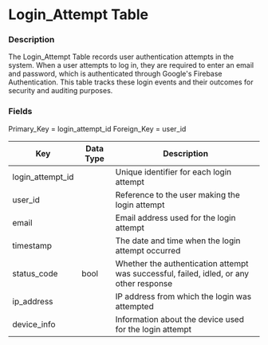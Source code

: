 # Login_Attempt Table

### Description
The Login_Attempt Table records user authentication attempts in the system. When a user attempts to log in, they are required to enter an email and password, which is authenticated through Google's Firebase Authentication. This table tracks these login events and their outcomes for security and auditing purposes.

### Fields
Primary_Key = login_attempt_id
Foreign_Key = user_id

| Key              | Data Type | Description                                                                             |
| ---------------- | --------- | --------------------------------------------------------------------------------------- |
| login_attempt_id |           | Unique identifier for each login attempt                                                |
| user_id          |           | Reference to the user making the login attempt                                          |
| email            |           | Email address used for the login attempt                                                |
| timestamp        |           | The date and time when the login attempt occurred                                       |
| status_code      | bool      | Whether the authentication attempt was successful, failed, idled, or any other response |
| ip_address       |           | IP address from which the login was attempted                                           |
| device_info      |           | Information about the device used for the login attempt                                 |
